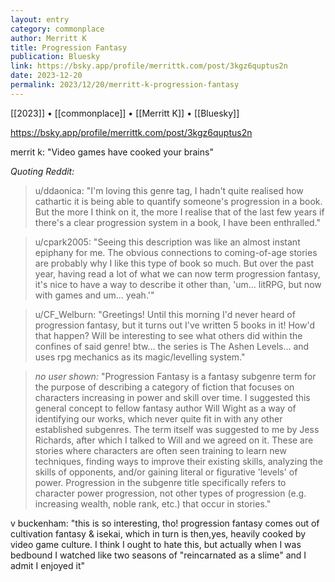 ```yaml
---
layout: entry
category: commonplace
author: Merritt K
title: Progression Fantasy
publication: Bluesky
link: https://bsky.app/profile/merrittk.com/post/3kgz6quptus2n
date: 2023-12-20
permalink: 2023/12/20/merritt-k-progression-fantasy
---
```


[[2023]] • [[commonplace]] • [[Merritt K]] • [[Bluesky]]

https://bsky.app/profile/merrittk.com/post/3kgz6quptus2n

merrit k: "Video games have cooked your brains"

*Quoting Reddit:*

> u/ddaonica: "I'm loving this genre tag, I hadn't quite realised how cathartic it is being able to quantify someone's progression in a book. But the more I think on it, the more I realise that of the last few years if there's a clear progression system in a book, I have been enthralled."

> u/cpark2005: "Seeing this description was like an almost instant epiphany for me. The obvious connections to coming-of-age stories are probably why I like this type of book so much. But over the past year, having read a lot of what we can now term progression fantasy, it's nice to have a way to describe it other than, 'um... litRPG, but now with games and um... yeah.'"

> u/CF_Welburn: "Greetings! Until this morning I'd never heard of progression fantasy, but it turns out I've written 5 books in it! How'd that happen? Will be interesting to see what others did within the confines of said genre! btw... the series is The Ashen Levels... and uses rpg mechanics as its magic/levelling system."

> *no user shown:* "Progression Fantasy is a fantasy subgenre term for the purpose of describing a category of fiction that focuses on characters increasing in power and skill over time. I suggested this general concept to fellow fantasy author Will Wight as a way of identifying our works, which never quite fit in with any other established subgenres. The term itself was suggested to me by Jess Richards, after which I talked to Will and we agreed on it. These are stories where characters are often seen training to learn new techniques, finding ways to improve their existing skills, analyzing the skills of opponents, and/or gaining literal or figurative 'levels' of power. Progression in the subgenre title specifically refers to character power progression, not other types of progression (e.g. increasing wealth, noble rank, etc.) that occur in stories."

v buckenham: "this is so interesting, tho! progression fantasy comes out of cultivation fantasy & isekai, which in turn is then,yes, heavily cooked by video game culture. I think I ought to hate this, but actually when I was bedbound I watched like two seasons of "reincarnated as a slime" and I admit I enjoyed it"

